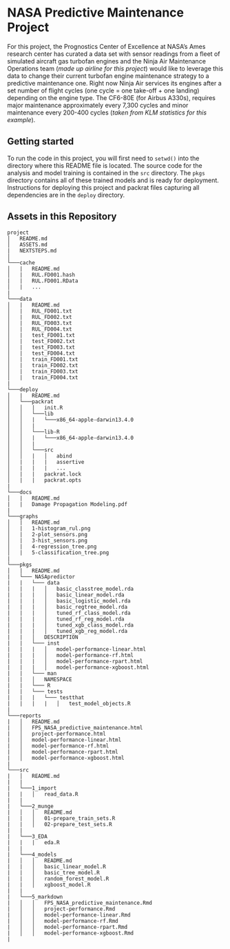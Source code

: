# NASA Predictive Maintenance Project

For this project, the Prognostics Center of Excellence at NASA’s Ames research center has curated a data set with sensor readings from a fleet of simulated aircraft gas turbofan engines and the Ninja Air Maintenance Operations team (*made up airline for this project*) would like to leverage this data to change their current turbofan engine maintenance strategy to a predictive maintenance one. Right now Ninja Air services its engines after a set number of flight cycles (one cycle = one take-off + one landing) depending on the engine type. The CF6-80E (for Airbus A330s), requires major maintenance approximately every 7,300 cycles and minor maintenance every 200-400 cycles (*taken from KLM statistics for this example*).


## Getting started

To run the code in this project, you will first need to `setwd()` into the directory where this README file is located. The source code for the analysis and model training is contained in the `src` directory. The `pkgs` directory contains all of these trained models and is ready for deployment. Instructions for deploying this project and packrat files capturing all dependencies are in the `deploy`  directory.


## Assets in this Repository

```
project
│   README.md
│   ASSETS.md
|   NEXTSTEPS.md
│
└───cache
│   |   README.md
│   |   RUL.FD001.hash
|   |   RUL.FD001.RData
│   |   ...
|
└───data
│   |   README.md
│   |   RUL_FD001.txt
│   |   RUL_FD002.txt
│   |   RUL_FD003.txt
│   |   RUL_FD004.txt
│   |   test_FD001.txt
│   |   test_FD002.txt
│   |   test_FD003.txt
│   |   test_FD004.txt
│   |   train_FD001.txt
│   |   train_FD002.txt
│   |   train_FD003.txt
│   |   train_FD004.txt
|
└───deploy
│   |   README.md
│   └───packrat
│   │   |   init.R
│   │   └───lib
│   │   |   └───x86_64-apple-darwin13.4.0
│   │   |
│   │   └───lib-R
│   │   |   └───x86_64-apple-darwin13.4.0
│   │   |
│   │   └───src
│   │   |   │   abind
│   |   |   |   assertive
│   |   |   |   ...
│   |   |   packrat.lock
│   |   |   packrat.opts
|
└───docs
│   |   README.md
|   |   Damage Propagation Modeling.pdf
|   
└───graphs
│   |   README.md
│   |   1-histogram_rul.png
│   |   2-plot_sensors.png
│   |   3-hist_sensors.png
│   |   4-regression_tree.png
│   |   5-classification_tree.png
|
└───pkgs
│   |   README.md
|   └─── NASApredictor
|   |   └─── data
|   |   |   │   basic_classtree_model.rda
|   |   |   │   basic_linear_model.rda
|   |   |   │   basic_logistic_model.rda
|   |   |   │   basic_regtree_model.rda
|   |   |   │   tuned_rf_class_model.rda
|   |   |   │   tuned_rf_reg_model.rda
|   |   |   │   tuned_xgb_class_model.rda
|   |   |   │   tuned_xgb_reg_model.rda
|   |   │   DESCRIPTION
|   |   └─── inst
|   |   |   │   model-performance-linear.html
|   |   |   │   model-performance-rf.html
|   |   |   │   model-performance-rpart.html
|   |   |   │   model-performance-xgboost.html
|   |   └─── man
|   |   │   NAMESPACE
|   |   └─── R
|   |   └─── tests
|   |   |   └─── testthat
|   |   |   |   │   test_model_objects.R
|     
└───reports
|   │   README.md
|   │   FPS_NASA_predictive_maintenance.html
|   │   project-performance.html
|   │   model-performance-linear.html
|   │   model-performance-rf.html
|   │   model-performance-rpart.html
|   │   model-performance-xgboost.html
|  
└───src
|   │   README.md
|   |
|   └───1_import
|   |   │   read_data.R
|   |
|   └───2_munge
|   │   │   README.md
|   |   │   01-prepare_train_sets.R
|   |   │   02-prepare_test_sets.R
|   |
|   └───3_EDA
|   |   |   eda.R
|   |
|   └───4_models
|   │   │   README.md
|   |   │   basic_linear_model.R
|   |   │   basic_tree_model.R
|   |   │   random_forest_model.R
|   |   │   xgboost_model.R
|   |
|   └───5_markdown
|   │   │   FPS_NASA_predictive_maintenance.Rmd
|   │   │   project-performance.Rmd
|   │   │   model-performance-linear.Rmd
|   │   │   model-performance-rf.Rmd
|   │   │   model-performance-rpart.Rmd
|   │   │   model-performance-xgboost.Rmd
|
```